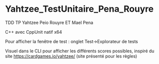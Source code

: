 # Yahtzee_TestUnitaire_Pena_Rouyre

TDD TP Yahtzee Peio Rouyre ET Mael Pena

C++ avec CppUnit natif x64

Pour afficher la fenêtre de test : onglet Test->Explorateur de tests

Visuel dans le CLI pour afficher les différents scores possibles, inspiré du site https://cardgames.io/yahtzee/ (site présenté pour les règles)
